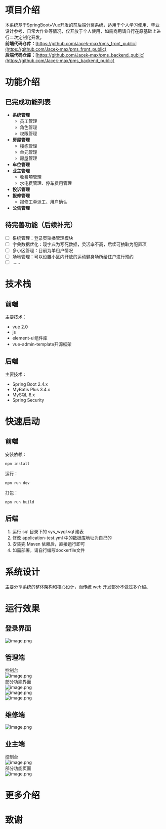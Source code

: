 # 项目介绍
本系统基于SpringBoot+Vue开发的前后端分离系统，适用于个人学习使用、毕业设计参考、日常大作业等情况，仅开放于个人使用，如需商用请自行在原基础上进行二次定制化开发。<br />**前端代码仓库：**[https://github.com/Jacek-max/pms_front_public](https://github.com/Jacek-max/pms_front_public)<br />**后端代码仓库：**[https://github.com/Jacek-max/pms_backend_public](https://github.com/Jacek-max/pms_backend_public)
# 功能介绍
## 已完成功能列表

- **系统管理**
   - 员工管理
   - 角色管理
   - 权限管理
- **房屋管理**
   - 楼栋管理
   - 单元管理
   - 房屋管理
- **车位管理**
- **业主管理**
   - 收费项管理
   - 水电费管理、停车费用管理
- **投诉管理**
- **报修管理**
   - 报修工单派工、用户确认
- **公告管理**
## 待完善功能（后续补充）

- [ ] 系统管理：登录页轮播管理模块
- [ ] 字典数据优化：现字典为写死数据，灵活率不高，后续可抽取为配置项
- [ ] 多小区管理：目前为单租户情况
- [ ] 场地管理：可以设置小区内开放的运动健身场所给住户进行预约
- [ ] ……
# 技术栈
## 前端
主要技术：

- vue 2.0
- js
- element-ui组件库
- vue-admin-template开源框架
## 后端
主要技术：

- Spring Boot 2.4.x
- MyBatis Plus 3.4.x
- MySQL 8.x
- Spring Security
# 快速启动
## 前端
安装依赖：
```
npm install
```
运行：
```
npm run dev
```
打包：
```
npm run build
```
## 后端

1. 运行 sql 目录下的 sys_wygl.sql 建表
2. 修改 application-test.yml 中的数据库地址为自己的
3. 安装完 Maven 依赖后，直接运行即可
4. 如需部署，请自行编写dockerfile文件
# 系统设计
主要分享系统的整体架构和核心设计，而传统 web 开发部分不做过多介绍。
# 运行效果
## 登录界面
![image.png](https://cdn.nlark.com/yuque/0/2023/png/25709972/1699456608410-6cbbd177-e122-4ec4-a9e0-3bdade3bf38f.png#averageHue=%2383c5e0&clientId=ub3c32ace-b447-4&from=paste&height=783&id=u71dbecbd&originHeight=783&originWidth=1183&originalType=binary&ratio=1&rotation=0&showTitle=false&size=590850&status=done&style=none&taskId=u606e6984-eee9-420b-9ef9-51f57945c7a&title=&width=1183)
## 管理端
控制台<br />![image.png](https://cdn.nlark.com/yuque/0/2023/png/25709972/1699456656859-c40dba0c-afc0-408d-a5e8-bb3585d108de.png#averageHue=%239ec540&clientId=ub3c32ace-b447-4&from=paste&height=859&id=ub90c4fa8&originHeight=859&originWidth=2553&originalType=binary&ratio=1&rotation=0&showTitle=false&size=119867&status=done&style=none&taskId=u672f6a14-981f-40ab-ba2f-a68087a5e70&title=&width=2553)<br />部分功能界面<br />![image.png](https://cdn.nlark.com/yuque/0/2023/png/25709972/1699456703053-15578a8a-7e14-4f09-952a-eb485ea68470.png#averageHue=%23999999&clientId=ub3c32ace-b447-4&from=paste&height=780&id=u30a65719&originHeight=780&originWidth=2556&originalType=binary&ratio=1&rotation=0&showTitle=false&size=116164&status=done&style=none&taskId=ub2fa5679-0b47-4c74-9fa3-8e6be65b82b&title=&width=2556)<br />![image.png](https://cdn.nlark.com/yuque/0/2023/png/25709972/1699456730295-0243cf78-8522-47de-94a4-555dd8dca8f1.png#averageHue=%23fcfafa&clientId=ub3c32ace-b447-4&from=paste&height=1300&id=u2a542ebf&originHeight=1300&originWidth=2556&originalType=binary&ratio=1&rotation=0&showTitle=false&size=224447&status=done&style=none&taskId=uff03670d-b0a4-42d4-bccc-cc288e86215&title=&width=2556)<br />![image.png](https://cdn.nlark.com/yuque/0/2023/png/25709972/1699456783148-9a799e82-7b16-44a1-90f0-f2a1078ae764.png#averageHue=%23fefdfd&clientId=ub3c32ace-b447-4&from=paste&height=738&id=ub33f8fa2&originHeight=738&originWidth=2559&originalType=binary&ratio=1&rotation=0&showTitle=false&size=98082&status=done&style=none&taskId=ubd4cfd2e-3a33-4d2f-84f0-4711369c8a0&title=&width=2559)
## 维修端
![image.png](https://cdn.nlark.com/yuque/0/2023/png/25709972/1699456872752-38f31649-96b1-4ead-b87b-09e4a135b673.png#averageHue=%23fefefe&clientId=ub3c32ace-b447-4&from=paste&height=536&id=u53b6bc92&originHeight=536&originWidth=2558&originalType=binary&ratio=1&rotation=0&showTitle=false&size=65956&status=done&style=none&taskId=u2d275d47-131a-499e-8987-14806c6c3a8&title=&width=2558)
## 业主端
控制台<br />![image.png](https://cdn.nlark.com/yuque/0/2023/png/25709972/1699456939251-e42c1885-0d77-40d2-9fc9-129817c229b2.png#averageHue=%23e6a440&clientId=ub3c32ace-b447-4&from=paste&height=809&id=u9f295098&originHeight=809&originWidth=2557&originalType=binary&ratio=1&rotation=0&showTitle=false&size=91218&status=done&style=none&taskId=u445a7fab-cf73-4865-9ef1-355528a7775&title=&width=2557)<br />部分功能页面<br />![image.png](https://cdn.nlark.com/yuque/0/2023/png/25709972/1699456976305-c94888ab-9788-42f2-abb9-0c2a538c1e6d.png#averageHue=%23fefdfd&clientId=ub3c32ace-b447-4&from=paste&height=509&id=u23f405c3&originHeight=509&originWidth=2559&originalType=binary&ratio=1&rotation=0&showTitle=false&size=74534&status=done&style=none&taskId=u32ff44df-882b-4f65-8a4f-045442726a8&title=&width=2559)
# 更多介绍
# 致谢
